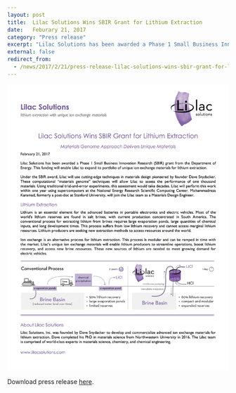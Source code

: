 ```yaml
---
layout: post
title:  Lilac Solutions Wins SBIR Grant for Lithium Extraction
date:   Feburary 21, 2017
category: "Press release"
excerpt: "Lilac Solutions has been awarded a Phase 1 Small Business Innovation Research (SBIR) grant from the Department of Energy. This funding will enable Lilac to expand its portfolio of unique ion exchange materials for lithium extraction."
external: false
redirect_from:
  - /news/2017/2/21/press-release-lilac-solutions-wins-sbir-grant-for-lithium-extraction
---
```


![](/assets/image-asset.jpeg)

Download press release [here](https://drive.google.com/file/d/0BzeoXjHlpmsoWXkxaDVCcmNnZlU/view).